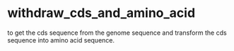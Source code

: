 # withdraw_cds_and_amino_acid
to get the cds sequence from the genome sequence and transform the cds sequence into amino acid sequence.
